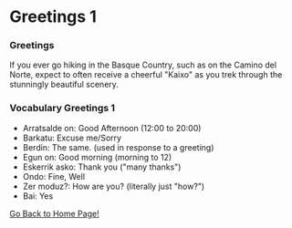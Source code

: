 # ​Greetings 1

### Greetings

If you ever go hiking in the Basque Country, such as on the Camino del Norte, expect to often receive a cheerful "Kaixo" as you trek through the stunningly beautiful scenery.

### Vocabulary Greetings 1

*   Arratsalde on: Good Afternoon (12:00 to 20:00)
*   Barkatu: Excuse me/Sorry
*   Berdin: The same. (used in response to a greeting)
*   Egun on: Good morning (morning to 12)
*   Eskerrik asko: Thank you ("many thanks")
*   Ondo: Fine, Well
*   Zer moduz?: How are you? (literally just "how?")
*   Bai: Yes

[ Go Back to Home Page!](..)